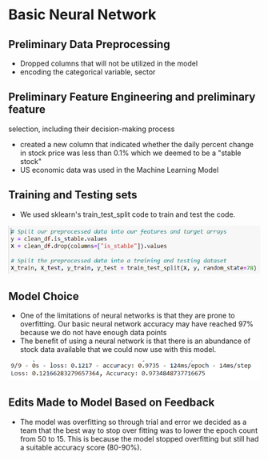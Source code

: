 # Basic Neural Network
## Preliminary Data Preprocessing 
- Dropped columns that will not be utilized in the model
- encoding the categorical variable, sector
## Preliminary Feature Engineering and preliminary feature
selection, including their decision-making
process 
- created a new column that indicated whether the daily percent change in stock price was less than 0.1% which we deemed to be a "stable stock"
- US economic data was used in the Machine Learning Model
## Training and Testing sets
- We used sklearn's train_test_split code to train and test the code.

![Train and Test Pic](https://github.com/AlexGeiger1/Final_Project/blob/ML-Model/Resources/splitandtrain.png)
## Model Choice
- One of the limitations of neural networks is that they are prone to overfitting. Our basic neural network accuracy may have reached 97% because we do not have enough data points 
- The benefit of using a neural network is that there is an abundance of stock data available that we could now use with this model.

![Results](https://github.com/AlexGeiger1/Final_Project/blob/ML-Model/Resources/results.png)


## Edits Made to Model Based on Feedback
- The model was overfitting so through trial and error we decided as a team that the best way to stop over fitting was to lower the epoch count from 50 to 15. This is because the model stopped overfitting but still had a suitable accuracy score (80-90%).
